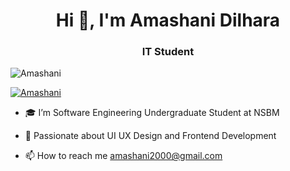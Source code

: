 <h1 align="center">Hi 👋, I'm Amashani Dilhara</h1>
<h3 align="center"> IT Student</h3>

<p align="left"> <img src="https://komarev.com/ghpvc/?username=Amashani&label=Profile%20views&color=0e75b6&style=flat" alt="Amashani" /> </p>

<p align="left"> <a href="https://github.com/ryo-ma/github-profile-trophy"><img src="https://github-profile-trophy.vercel.app/?username=Amashani&theme=dracula&column=7" alt="Amashani" /></a> </p>

- 🎓 I’m Software Engineering Undergraduate Student at NSBM

- 💬 Passionate about UI UX Design and Frontend Development

- 📫 How to reach me amashani2000@gmail.com
